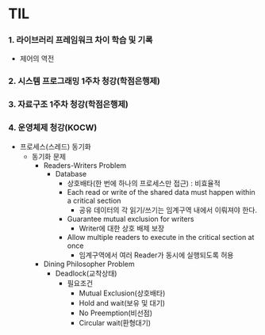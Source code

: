 # TIL
### 1. 라이브러리 프레임워크 차이 학습 및 기록
* 제어의 역전
### 2. 시스템 프로그래밍 1주차 청강(학점은행제)
### 3. 자료구조 1주차 청강(학점은행제)
### 4. 운영체제 청강(KOCW)
* 프로세스(스레드) 동기화
    * 동기화 문제
        * Readers-Writers Problem
            * Database
                * 상호배타(한 번에 하나의 프로세스만 접근) : 비효율적
                * Each read or write of the shared data must happen within a critical section
                    * 공유 데이터의 각 읽기/쓰기는 임계구역 내에서 이뤄져야 한다.
                * Guarantee mutual exclusion for writers
                    * Writer에 대한 상호 배제 보장
                * Allow multiple readers to execute in the critical section at once
                    * 임계구역에서 여러 Reader가 동시에 실행되도록 허용
        * Dining Philosopher Problem
            * Deadlock(교착상태)
                * 필요조건
                    * Mutual Exclusion(상호배타)
                    * Hold and wait(보유 및 대기)
                    * No Preemption(비선점)
                    * Circular wait(환형대기)